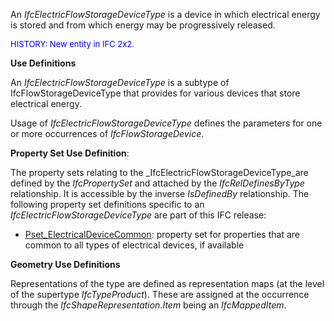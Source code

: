 ﻿An _IfcElectricFlowStorageDeviceType_ is a device in which electrical energy is stored and from which energy may be progressively released.

> <font color="#0000ff" size="-1">
HISTORY: New entity in IFC 2x2. </font>
> 


****Use Definitions****

An _IfcElectricFlowStorageDeviceType_ is a subtype of IfcFlowStorageDeviceType that provides for various devices that store electrical energy.

Usage of _IfcElectricFlowStorageDeviceType_ defines the parameters for one or more occurrences of _IfcFlowStorageDevice_.

****Property Set Use Definition****:

The property sets relating to the _IfcElectricFlowStorageDeviceType_are defined by the _IfcPropertySet_ and attached by the _IfcRelDefinesByType_ relationship. It is accessible by the inverse _IsDefinedBy_ relationship. The following property set definitions specific to an _IfcElectricFlowStorageDeviceType_ are part of this IFC release:

* [Pset_ElectricalDeviceCommon](../../psd/IfcElectricalDomain/Pset_ElectricalDeviceCommon.xml): property set for properties that are common to all types of electrical devices, if available 

****Geometry Use Definitions****

Representations of the type are defined as representation maps (at the level of the supertype _IfcTypeProduct_). These are assigned at the occurrence through the _IfcShapeRepresentation.Item_ being an _IfcMappedItem_.
